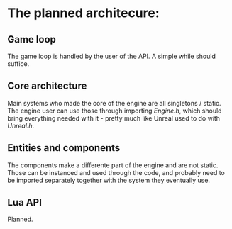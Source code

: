 # The planned architecure:
## Game loop
The game loop is handled by the user of the API. A simple while should suffice.

## Core architecture
Main systems who made the core of the engine are all singletons / static. The engine user can use those through importing *Engine.h*, which should bring everything needed with it - pretty much like Unreal used to do with *Unreal.h*. 

## Entities and components
The components make a differente part of the engine and are not static. Those can be instanced and used through the code, and probably need to be imported separately together with the system they eventually use.

## Lua API
Planned.
